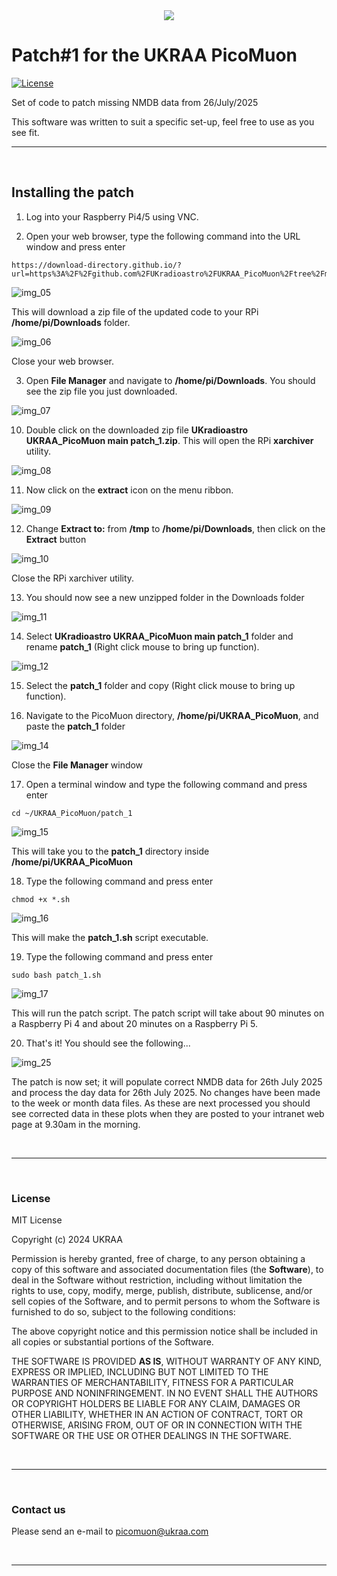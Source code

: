 <div align=center>
<img src="../images/UKRAA_Logo_Black.svg" width=**400** height=**400**/>
</div>


# Patch#1 for the UKRAA PicoMuon
[![License](https://img.shields.io/badge/license-MIT-brightgreen.svg)](/LICENSE)


Set of code to patch missing NMDB data from 26/July/2025

This software was written to suit a specific set-up, feel free to use as you see fit.

---

&nbsp;

<!-- =============================================================================== --> 
## Installing the patch

1. Log into your Raspberry Pi4/5 using VNC.

2. Open your web browser, type the following command into the URL window and press enter
```
https://download-directory.github.io/?url=https%3A%2F%2Fgithub.com%2FUKradioastro%2FUKRAA_PicoMuon%2Ftree%2Fmain%2Fpatch_1
```

![img_05](../images/RPi_imager_05.PNG)

This will download a zip file of the updated code to your RPi **/home/pi/Downloads** folder.

![img_06](../images/RPi_imager_06.PNG)

Close your web browser.


3. Open **File Manager** and navigate to **/home/pi/Downloads**. You should see the zip file you just downloaded.

![img_07](../images/RPi_imager_07.PNG)

10. Double click on the downloaded zip file **UKradioastro UKRAA_PicoMuon main patch_1.zip**.  This will open the RPi **xarchiver** utility.

![img_08](../images/RPi_imager_08.PNG)

11. Now click on the **extract** icon on the menu ribbon.

![img_09](../images/RPi_imager_09.PNG)

12. Change **Extract to:** from **/tmp** to **/home/pi/Downloads**, then click on the **Extract** button

![img_10](../images/RPi_imager_10.PNG)

Close the RPi xarchiver utility.

13. You should now see a new unzipped folder in the Downloads folder

![img_11](../images/RPi_imager_11.PNG)

14. Select **UKradioastro UKRAA_PicoMuon main patch_1** folder and rename **patch_1** (Right click mouse to bring up function).

![img_12](../images/RPi_imager_12.PNG)

15. Select the **patch_1** folder and copy (Right click mouse to bring up function).

16. Navigate to the PicoMuon directory, **/home/pi/UKRAA_PicoMuon**, and paste the **patch_1** folder

![img_14](../images/RPi_imager_14.PNG)

Close the **File Manager** window

17. Open a terminal window and type the following command and press enter
```
cd ~/UKRAA_PicoMuon/patch_1
```

![img_15](../images/RPi_imager_15.PNG)

This will take you to the **patch_1** directory inside **/home/pi/UKRAA_PicoMuon**

18. Type the following command and press enter
```
chmod +x *.sh
```

![img_16](../images/RPi_imager_16.PNG)

This will make the **patch_1.sh** script executable.


19. Type the following command and press enter
```
sudo bash patch_1.sh
```

![img_17](../images/RPi_imager_17.PNG)

This will run the patch script.
The patch script will take about 90 minutes on a Raspberry Pi 4 and about 20 minutes on a Raspberry Pi 5.

20. That's it!  You should see the following...

![img_25](../images/RPi_imager_25.PNG)

The patch is now set; it will populate correct NMDB data for 26th July 2025 and process the day data for 26th July 2025.
No changes have been made to the week or month data files.
As these are next processed you should see corrected data in these plots when they are posted to your intranet web page at 9.30am in the morning.


&nbsp;

---

&nbsp;
<!-- =============================================================================== --> 
### License

MIT License

Copyright (c) 2024 UKRAA

Permission is hereby granted, free of charge, to any person obtaining a copy
of this software and associated documentation files (the **Software**), to deal
in the Software without restriction, including without limitation the rights
to use, copy, modify, merge, publish, distribute, sublicense, and/or sell
copies of the Software, and to permit persons to whom the Software is
furnished to do so, subject to the following conditions:

The above copyright notice and this permission notice shall be included in all
copies or substantial portions of the Software.

THE SOFTWARE IS PROVIDED **AS IS**, WITHOUT WARRANTY OF ANY KIND, EXPRESS OR
IMPLIED, INCLUDING BUT NOT LIMITED TO THE WARRANTIES OF MERCHANTABILITY,
FITNESS FOR A PARTICULAR PURPOSE AND NONINFRINGEMENT. IN NO EVENT SHALL THE
AUTHORS OR COPYRIGHT HOLDERS BE LIABLE FOR ANY CLAIM, DAMAGES OR OTHER
LIABILITY, WHETHER IN AN ACTION OF CONTRACT, TORT OR OTHERWISE, ARISING FROM,
OUT OF OR IN CONNECTION WITH THE SOFTWARE OR THE USE OR OTHER DEALINGS IN THE
SOFTWARE.

&nbsp;

---

&nbsp;
<!-- =============================================================================== --> 
### Contact us

Please send an e-mail to picomuon@ukraa.com

&nbsp;

---